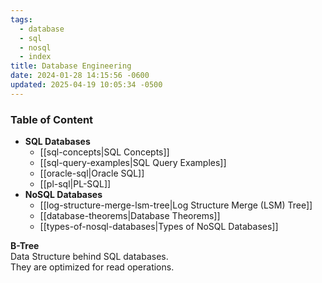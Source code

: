 ```yaml
---
tags:
  - database
  - sql
  - nosql
  - index
title: Database Engineering
date: 2024-01-28 14:15:56 -0600
updated: 2025-04-19 10:05:34 -0500
---
```


### Table of Content

* **SQL Databases**
	* [[sql-concepts|SQL Concepts]]
	* [[sql-query-examples|SQL Query Examples]]
	* [[oracle-sql|Oracle SQL]]
	* [[pl-sql|PL-SQL]]
* **NoSQL Databases**
	* [[log-structure-merge-lsm-tree|Log Structure Merge (LSM) Tree]]
	* [[database-theorems|Database Theorems]]
	* [[types-of-nosql-databases|Types of NoSQL Databases]]


**B-Tree**  
Data Structure behind SQL databases.  
They are optimized for read operations.
